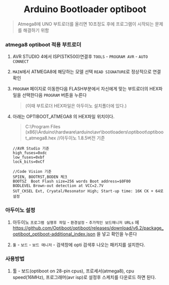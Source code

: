 <h1 align="center">Arduino Bootloader optiboot</h1>

> Atmega8에 UNO 부트로더를 올리면 10초정도 후에 프로그램이 시작되는 문제를 해결하기 위함

### atmega8  optiboot 적용 부트로더

1. AVR STUDIO 4에서 ISP(STK500)연결후 `TOOLS` - `PROGRAM AVR` - `AUTO CONNECT`

2. `MAIN`에서 ATMEGA8에 해당하는 모델 선택 `READ SIGNATURE`로 정상적으로 연결 확인

3. `PROGRAM` 페이지로 이동한다음 FLASH부분에서 자신에게 맞는 부트로더의 HEX파일을 선택한다음 `PROGRAM` 버튼을 누른다
    > (이때 부트로더 HEX파일은 아두이노 설치폴더에 있다.)

4. 아래는 OPTIBOOT_ATMEGA8 의 HEX파일 위치이다.
    > C:\Program Files (x86)\Arduino\hardware\arduino\avr\bootloaders\optiboot\optiboot_atmega8.hex	//아두이노 1.8.5버전 기준

    ```
    //AVR Studio 기준
    high_fuses=0xdc
    low_fuses=0xbf
    lock_bits=0xCf

    //Code Vision 기준
    SPIEN, BOOTRST,BODEN 체크
    BOOTSZ  Boot Flash size=256 words Boot address=$0F00
    BODLEVEL Brown-out detection at VCC=2.7V
    SUT_CKSEL Ext, Cryatal/Resonator High; Start-up time: 16K CK + 64로 설정
    ```

### 아두이노 설정

1. 아두이노 `프로그램 실행후 파일` - `환경설정` - `추가적인 보드매니저 URLs` 에 
https://github.com/Optiboot/optiboot/releases/download/v6.2/package_optiboot_optiboot-additional_index.json 을 넣고 확인을 누른다

2. `툴` - `보드` - `보드 매니저` - 검색창에 opti 검색후 나오는 패키지를 설치한다.

### 사용방법

1. 툴 - 보드(optiboot on 28-pin cpus), 프로세서(atmega8), cpu speed(16MHz), 프로그래머(avr isp)로 설정후 스케치를 다운로드 하면 된다.
